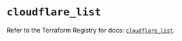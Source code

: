 # `cloudflare_list`

Refer to the Terraform Registry for docs: [`cloudflare_list`](https://registry.terraform.io/providers/cloudflare/cloudflare/4.32.0/docs/resources/list).
